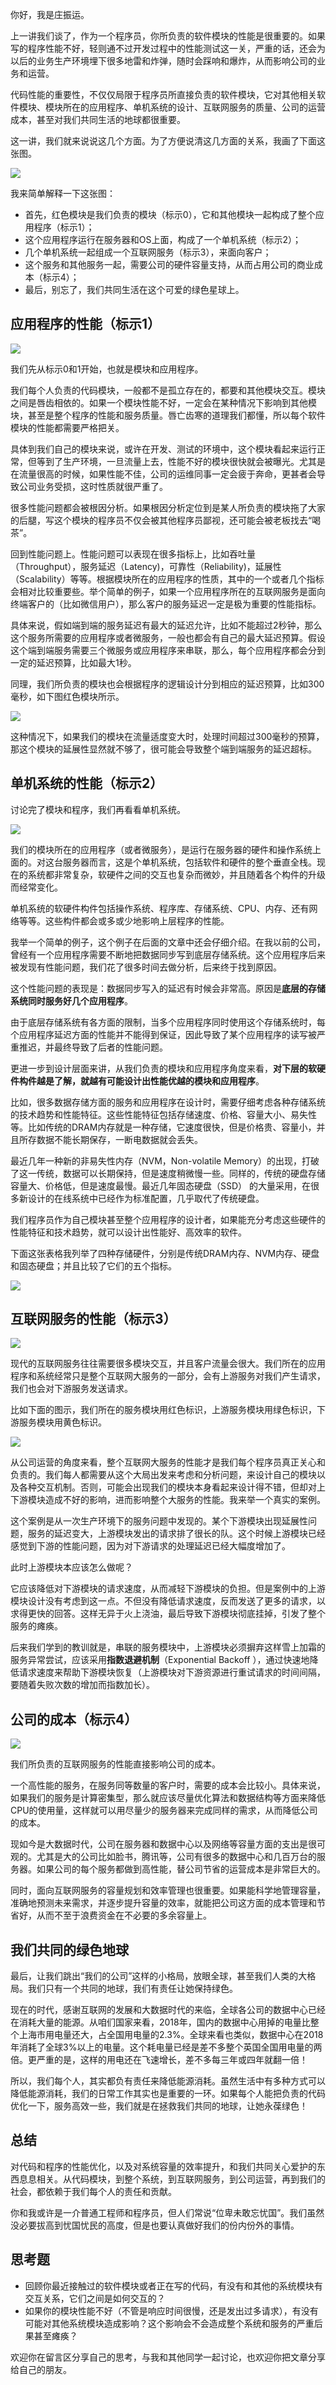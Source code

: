 你好，我是庄振运。

上一讲我们谈了，作为一个程序员，你所负责的软件模块的性能是很重要的。如果写的程序性能不好，轻则通不过开发过程中的性能测试这一关，严重的话，还会为以后的业务生产环境埋下很多地雷和炸弹，随时会踩响和爆炸，从而影响公司的业务和运营。

代码性能的重要性，不仅仅局限于程序员所直接负责的软件模块，它对其他相关软件模块、模块所在的应用程序、单机系统的设计、互联网服务的质量、公司的运营成本，甚至对我们共同生活的地球都很重要。

这一讲，我们就来说说这几个方面。为了方便说清这几方面的关系，我画了下面这张图。

![](https://static001.geekbang.org/resource/image/10/3c/1076d5164429beb91bfb4e790f8d2a3c.jpg?wh=2622%2A1474%3Fwh%3D2622%2A1474%3Fwh%3D2622%2A1474%3Fwh%3D2622%2A1474%3Fwh%3D2622%2A1474)

我来简单解释一下这张图：

- 首先，红色模块是我们负责的模块（标示0），它和其他模块一起构成了整个应用程序（标示1）；
- 这个应用程序运行在服务器和OS上面，构成了一个单机系统（标示2）；
- 几个单机系统一起组成一个互联网服务（标示3），来面向客户；
- 这个服务和其他服务一起，需要公司的硬件容量支持，从而占用公司的商业成本（标示4）；
- 最后，别忘了，我们共同生活在这个可爱的绿色星球上。

## 应用程序的性能（标示1）

![](https://static001.geekbang.org/resource/image/10/3c/1076d5164429beb91bfb4e790f8d2a3c.jpg?wh=2622%2A1474%3Fwh%3D2622%2A1474%3Fwh%3D2622%2A1474%3Fwh%3D2622%2A1474%3Fwh%3D2622%2A1474)

我们先从标示0和1开始，也就是模块和应用程序。

我们每个人负责的代码模块，一般都不是孤立存在的，都要和其他模块交互。模块之间是唇齿相依的。如果一个模块性能不好，一定会在某种情况下影响到其他模块，甚至是整个程序的性能和服务质量。唇亡齿寒的道理我们都懂，所以每个软件模块的性能都需要严格把关。

具体到我们自己的模块来说，或许在开发、测试的环境中，这个模块看起来运行正常，但等到了生产环境，一旦流量上去，性能不好的模块很快就会被曝光。尤其是在流量很高的时候，如果性能不佳，公司的运维同事一定会疲于奔命，更甚者会导致公司业务受损，这时性质就很严重了。

很多性能问题都会被根因分析。如果根因分析定位到是某人所负责的模块拖了大家的后腿，写这个模块的程序员不仅会被其他程序员鄙视，还可能会被老板找去“喝茶”。

回到性能问题上。性能问题可以表现在很多指标上，比如吞吐量（Throughput），服务延迟（Latency)，可靠性（Reliability)，延展性（Scalability）等等。根据模块所在的应用程序的性质，其中的一个或者几个指标会相对比较重要些。举个简单的例子，如果一个应用程序所在的互联网服务是面向终端客户的（比如微信用户），那么客户的服务延迟一定是极为重要的性能指标。

具体来说，假如端到端的服务延迟有最大的延迟允许，比如不能超过2秒钟，那么这个服务所需要的应用程序或者微服务，一般也都会有自己的最大延迟预算。假设这个端到端服务需要三个微服务或应用程序来串联，那么，每个应用程序都会分到一定的延迟预算，比如最大1秒。

同理，我们所负责的模块也会根据程序的逻辑设计分到相应的延迟预算，比如300毫秒，如下图红色模块所示。

![](https://static001.geekbang.org/resource/image/38/8a/38553b84376fa3add7bcbc44cebec78a.jpg?wh=2622%2A1472)

这种情况下，如果我们的模块在流量适度变大时，处理时间超过300毫秒的预算，那这个模块的延展性显然就不够了，很可能会导致整个端到端服务的延迟超标。

## 单机系统的性能（标示2）

讨论完了模块和程序，我们再看看单机系统。

![](https://static001.geekbang.org/resource/image/10/3c/1076d5164429beb91bfb4e790f8d2a3c.jpg?wh=2622%2A1474%3Fwh%3D2622%2A1474%3Fwh%3D2622%2A1474%3Fwh%3D2622%2A1474%3Fwh%3D2622%2A1474)

我们的模块所在的应用程序（或者微服务），是运行在服务器的硬件和操作系统上面的。对这台服务器而言，这是个单机系统，包括软件和硬件的整个垂直全栈。现在的系统都非常复杂，软硬件之间的交互也复杂而微妙，并且随着各个构件的升级而经常变化。

单机系统的软硬件构件包括操作系统、程序库、存储系统、CPU、内存、还有网络等等。这些构件都会或多或少地影响上层程序的性能。

我举一个简单的例子，这个例子在后面的文章中还会仔细介绍。在我以前的公司，曾经有一个应用程序需要不断地把数据同步写到底层存储系统。这个应用程序后来被发现有性能问题，我们花了很多时间去做分析，后来终于找到原因。

这个性能问题的表现是：数据同步写入的延迟有时候会非常高。原因是**底层的存储系统同时服务好几个应用程序**。

由于底层存储系统有各方面的限制，当多个应用程序同时使用这个存储系统时，每个应用程序延迟方面的性能并不能得到保证，因此导致了某个应用程序的读写被严重推迟，并最终导致了后者的性能问题。

更进一步到设计层面来讲，从我们负责的模块和应用程序角度来看，**对下层的软硬件构件越是了解，就越有可能设计出性能优越的模块和应用程序**。

比如，很多数据存储方面的服务和应用程序在设计时，需要仔细考虑各种存储系统的技术趋势和性能特征。这些性能特征包括存储速度、价格、容量大小、易失性等。比如传统的DRAM内存就是一种存储，它速度很快，但是价格贵、容量小，并且所存数据不能长期保存，一断电数据就会丢失。

最近几年一种新的非易失性内存（NVM，Non-volatile Memory）的出现，打破了这一传统，数据可以长期保持，但是速度稍微慢一些。同样的，传统的硬盘存储容量大、价格低，但是速度最慢。最近几年固态硬盘（SSD） 的大量采用，在很多新设计的在线系统中已经作为标准配置，几乎取代了传统硬盘。

我们程序员作为自己模块甚至整个应用程序的设计者，如果能充分考虑这些硬件的性能特征和技术趋势，就可以设计出性能好、高效率的软件。

下面这张表格我列举了四种存储硬件，分别是传统DRAM内存、NVM内存、硬盘和固态硬盘；并且比较了它们的五个指标。

![](https://static001.geekbang.org/resource/image/50/23/5061b7cf9e91d10f584da89dab2a0323.jpg?wh=2620%2A1472)

## 互联网服务的性能（标示3）

![](https://static001.geekbang.org/resource/image/10/3c/1076d5164429beb91bfb4e790f8d2a3c.jpg?wh=2622%2A1474%3Fwh%3D2622%2A1474%3Fwh%3D2622%2A1474%3Fwh%3D2622%2A1474%3Fwh%3D2622%2A1474)

现代的互联网服务往往需要很多模块交互，并且客户流量会很大。我们所在的应用程序和系统经常只是整个互联网大服务的一部分，会有上游服务对我们产生请求，我们也会对下游服务发送请求。

比如下面的图示，我们所在的服务模块用红色标识，上游服务模块用绿色标识，下游服务模块用黄色标识。

![](https://static001.geekbang.org/resource/image/3e/18/3e13c191e41aa0a206fa194c72027518.jpg?wh=2622%2A1472)

从公司运营的角度来看，整个互联网大服务的性能才是我们每个程序员真正关心和负责的。我们每人都需要从这个大局出发来考虑和分析问题，来设计自己的模块以及各种交互机制。否则，可能会出现我们的模块本身看起来设计得不错，但却对上下游模块造成不好的影响，进而影响整个大服务的性能。我来举一个真实的案例。

这个案例是从一次生产环境下的服务问题中发现的。某个下游模块出现延展性问题，服务的延迟变大，上游模块发出的请求排了很长的队。这个时候上游模块已经感觉到下游的性能问题，因为对下游请求的处理延迟已经大幅度增加了。

此时上游模块本应该怎么做呢？

它应该降低对下游模块的请求速度，从而减轻下游模块的负担。但是案例中的上游模块设计没有考虑到这一点。不但没有降低请求速度，反而发送了更多的请求，以求得更快的回答。这样无异于火上浇油，最后导致下游模块彻底挂掉，引发了整个服务的瘫痪。

后来我们学到的教训就是，串联的服务模块中，上游模块必须摒弃这样雪上加霜的服务异常尝试，应该采用**指数退避机制**（Exponential Backoff ），通过快速地降低请求速度来帮助下游模块恢复（上游模块对下游资源进行重试请求的时间间隔，要随着失败次数的增加而指数加长）。

## 公司的成本（标示4）

![](https://static001.geekbang.org/resource/image/10/3c/1076d5164429beb91bfb4e790f8d2a3c.jpg?wh=2622%2A1474%3Fwh%3D2622%2A1474%3Fwh%3D2622%2A1474%3Fwh%3D2622%2A1474%3Fwh%3D2622%2A1474)

我们所负责的互联网服务的性能直接影响公司的成本。

一个高性能的服务，在服务同等数量的客户时，需要的成本会比较小。具体来说，如果我们的服务是计算密集型，那么就应该尽量优化算法和数据结构等方面来降低CPU的使用量，这样就可以用尽量少的服务器来完成同样的需求，从而降低公司的成本。

现如今是大数据时代，公司在服务器和数据中心以及网络等容量方面的支出是很可观的。尤其是大的公司比如脸书，腾讯等，公司有很多的数据中心和几百万台的服务器。如果公司的每个服务都做到高性能，替公司节省的运营成本是非常巨大的。

同时，面向互联网服务的容量规划和效率管理也很重要。如果能科学地管理容量，准确地预测未来需求，并逐步提升容量的效率，就能把公司这方面的成本管理和节省好，从而不至于浪费资金在不必要的多余容量上。

## 我们共同的绿色地球

最后，让我们跳出“我们的公司”这样的小格局，放眼全球，甚至我们人类的大格局。我们只有一个共同的地球，我们有责任让她保持绿色。

现在的时代，感谢互联网的发展和大数据时代的来临，全球各公司的数据中心已经在消耗大量的能源。从咱们国家来看，2018年，国内的数据中心用掉的电量比整个上海市用电量还大，占全国用电量的2.3%。全球来看也类似，数据中心在2018年消耗了全球3%以上的电量。这个耗电量已经是差不多整个英国全国用电量的两倍。更严重的是，这样的用电还在飞速增长，差不多每三年或四年就翻一倍！

所以，我们每个人，其实都负有责任来降低能源消耗。虽然生活中有多种方式可以降低能源消耗，我们的日常工作其实也是重要的一环。如果每个人能把负责的代码优化一下，服务高效一些，我们就是在拯救我们共同的地球，让她永葆绿色！

## 总结

对代码和程序的性能优化，以及对系统容量的效率提升，和我们共同关心爱护的东西息息相关。从代码模块，到整个系统，到互联网服务，到公司运营，再到我们的社会，都依赖于我们每个人的责任和贡献。

你和我或许是一介普通工程师和程序员，但人们常说“位卑未敢忘忧国”。我们虽然没必要拔高到忧国忧民的高度，但是也要认真做好我们的份内份外的事情。

## 思考题

- 回顾你最近接触过的软件模块或者正在写的代码，有没有和其他的系统模块有交互关系，它们之间是如何交互的？
- 如果你的模块性能不好（不管是响应时间很慢，还是发出过多请求），有没有可能对其他系统模块造成影响？这个影响会不会造成整个系统和服务的严重后果甚至瘫痪？

欢迎你在留言区分享自己的思考，与我和其他同学一起讨论，也欢迎你把文章分享给自己的朋友。